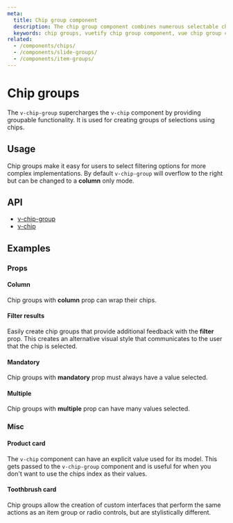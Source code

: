 ```yaml
---
meta:
  title: Chip group component
  description: The chip group component combines numerous selectable chips into single or multiple lines.
  keywords: chip groups, vuetify chip group component, vue chip group component
related:
  - /components/chips/
  - /components/slide-groups/
  - /components/item-groups/
---
```


# Chip groups

The `v-chip-group` supercharges the `v-chip` component by providing groupable functionality. It is used for creating groups of selections using chips.

<entry-ad />

## Usage

Chip groups make it easy for users to select filtering options for more complex implementations. By default `v-chip-group` will overflow to the right but can be changed to a **column** only mode.

<usage name="v-chip-group" />

## API

- [v-chip-group](/api/v-chip-group)
- [v-chip](/api/v-chip)

<api-section page="components/chip-groups" />

## Examples

### Props

#### Column

Chip groups with **column** prop can wrap their chips.

<example file="v-chip-group/prop-column" />

#### Filter results

Easily create chip groups that provide additional feedback with the **filter** prop. This creates an alternative visual style that communicates to the user that the chip is selected.

<example file="v-chip-group/prop-filter" />

#### Mandatory

Chip groups with **mandatory** prop must always have a value selected.

<example file="v-chip-group/prop-mandatory" />

#### Multiple

Chip groups with **multiple** prop can have many values selected.

<example file="v-chip-group/prop-multiple" />

### Misc

#### Product card

The `v-chip` component can have an explicit value used for its model. This gets passed to the `v-chip-group` component and is useful for when you don't want to use the chips index as their values.

<example file="v-chip-group/misc-product-card" />

#### Toothbrush card

Chip groups allow the creation of custom interfaces that perform the same actions as an item group or radio controls, but are stylistically different.

<example file="v-chip-group/misc-toothbrush-card" />

<backmatter />
